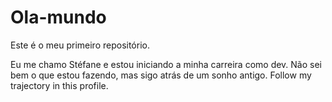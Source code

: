 # Ola-mundo
Este é o meu  primeiro repositório. 

Eu me chamo Stéfane e estou iniciando a minha carreira como dev.
Não sei bem o que estou fazendo, mas sigo atrás de um sonho antigo.
Follow my trajectory in this profile. 
